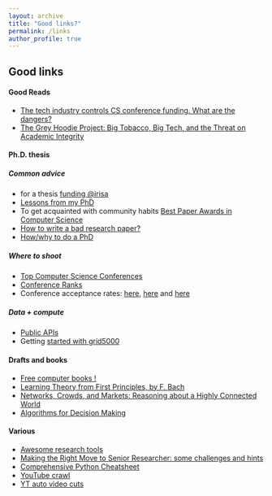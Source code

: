 ```yaml
---
layout: archive
title: "Good links?"
permalink: /links
author_profile: true
---
```


## Good links

#### Good Reads
* [The tech industry controls CS conference funding. What are the dangers?](https://freedom-to-tinker.com/2022/03/11/the-tech-industry-controls-cs-conference-funding-what-are-the-dangers/)
* [The Grey Hoodie Project: Big Tobacco, Big Tech, and the Threat on Academic Integrity](https://arxiv.org/pdf/2009.13676.pdf)

#### Ph.D. thesis
##### Common advice

* for a thesis [funding @irisa](http://www.irisa.fr/en/funding-thesis)
* [Lessons from my PhD](https://web.eecs.utk.edu/~azh/blog/lessonsfrommyphd.html)
* To get acquainted with community habits [Best Paper Awards in Computer Science](https://jeffhuang.com/best_paper_awards/)
* [How to write a bad research paper?](https://www.youtube.com/watch?v=K9BhQaOdtjs)
* [How/why to do a PhD](https://github.com/macoj/phd)

##### Where to shoot
* [Top Computer Science Conferences ](https://research.com/conference-rankings/computer-science)
* [Conference Ranks](http://www.conferenceranks.com/)
* Conference acceptance rates: [here](https://sites.cs.ucsb.edu/~almeroth/conf/stats/), [here](https://www.lamsade.dauphine.fr/~sikora/ratio/confs.php) and [here](https://www.lamsade.dauphine.fr/~sikora/ratio/confs.php)

##### Data + compute
* [Public APIs](https://github.com/public-apis/public-apis)
* Getting [started with grid5000](https://www.grid5000.fr/w/Getting_Started)

#### Drafts and books
* [Free computer books !](https://freecomputerbooks.com/)
* [Learning Theory from First Principles, by F. Bach](https://www.di.ens.fr/~fbach/ltfp_book.pdf)
* [Networks, Crowds, and Markets: Reasoning about a Highly Connected World](https://www.cs.cornell.edu/home/kleinber/networks-book/networks-book.pdf)
* [Algorithms for Decision Making](https://algorithmsbook.com/files/dm.pdf)

#### Various
* [Awesome research tools](https://github.com/emptymalei/awesome-research#academic)
* [Making the Right Move to Senior Researcher: some challenges and hints](https://hal-lirmm.ccsd.cnrs.fr/lirmm-03240377/file/Valduriez-sigrec-2021.pdf)
* [Comprehensive Python Cheatsheet](https://gto76.github.io/python-cheatsheet/)
* [YouTube crawl](https://tools.digitalmethods.net/netvizz/youtube/)
* [YT auto video cuts](https://lav.io/notes/videogrep-tutorial/)
